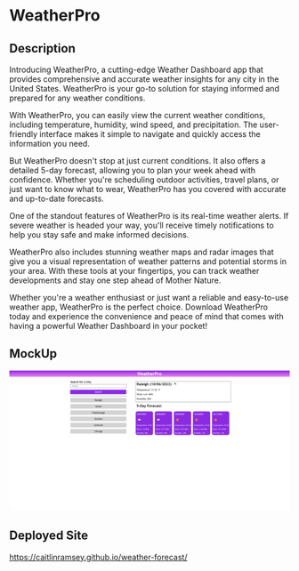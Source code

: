 # WeatherPro

## Description

Introducing WeatherPro, a cutting-edge Weather Dashboard app that provides comprehensive and accurate weather insights for any city in the United States. WeatherPro is your go-to solution for staying informed and prepared for any weather conditions.

With WeatherPro, you can easily view the current weather conditions, including temperature, humidity, wind speed, and precipitation. The user-friendly interface makes it simple to navigate and quickly access the information you need.

But WeatherPro doesn't stop at just current conditions. It also offers a detailed 5-day forecast, allowing you to plan your week ahead with confidence. Whether you're scheduling outdoor activities, travel plans, or just want to know what to wear, WeatherPro has you covered with accurate and up-to-date forecasts.

One of the standout features of WeatherPro is its real-time weather alerts. If severe weather is headed your way, you'll receive timely notifications to help you stay safe and make informed decisions.

WeatherPro also includes stunning weather maps and radar images that give you a visual representation of weather patterns and potential storms in your area. With these tools at your fingertips, you can track weather developments and stay one step ahead of Mother Nature.

Whether you're a weather enthusiast or just want a reliable and easy-to-use weather app, WeatherPro is the perfect choice. Download WeatherPro today and experience the convenience and peace of mind that comes with having a powerful Weather Dashboard in your pocket!

## MockUp

![Weather Dashboard](./assets/images/weatherpro.png)

## Deployed Site

 https://caitlinramsey.github.io/weather-forecast/ 
